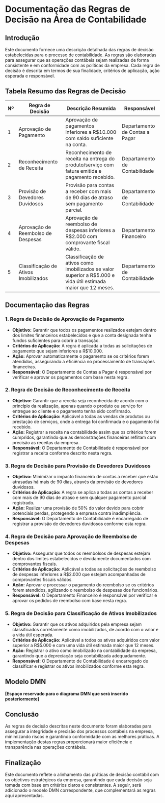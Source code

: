 # Documentação das Regras de Decisão na Área de Contabilidade

## Introdução

Este documento fornece uma descrição detalhada das regras de decisão estabelecidas para o processo de contabilidade. As regras são elaboradas para assegurar que as operações contábeis sejam realizadas de forma consistente e em conformidade com as políticas da empresa. Cada regra de decisão é descrita em termos de sua finalidade, critérios de aplicação, ação esperada e responsável.

## Tabela Resumo das Regras de Decisão

| Nº  | Regra de Decisão                              | Descrição Resumida                                                                                         | Responsável                   |
| --- | --------------------------------------------- | ---------------------------------------------------------------------------------------------------------- | ----------------------------- |
| 1   | Aprovação de Pagamento                        | Aprovação de pagamentos inferiores a R$10.000 com saldo suficiente na conta.                               | Departamento de Contas a Pagar |
| 2   | Reconhecimento de Receita                     | Reconhecimento de receita na entrega do produto/serviço com fatura emitida e pagamento recebido.            | Departamento de Contabilidade  |
| 3   | Provisão de Devedores Duvidosos               | Provisão para contas a receber com mais de 90 dias de atraso sem pagamento parcial.                         | Departamento de Contabilidade  |
| 4   | Aprovação de Reembolso de Despesas            | Aprovação de reembolso de despesas inferiores a R$2.000 com comprovante fiscal válido.                      | Departamento Financeiro        |
| 5   | Classificação de Ativos Imobilizados          | Classificação de ativos como imobilizados se valor superior a R$5.000 e vida útil estimada maior que 12 meses. | Departamento de Contabilidade  |

## Documentação das Regras

### 1. Regra de Decisão de Aprovação de Pagamento

- **Objetivo:** Garantir que todos os pagamentos realizados estejam dentro dos limites financeiros estabelecidos e que a conta designada tenha fundos suficientes para cobrir a transação.
- **Critérios de Aplicação:** A regra é aplicada a todas as solicitações de pagamento que sejam inferiores a R$10.000.
- **Ação:** Aprovar automaticamente o pagamento se os critérios forem atendidos, assegurando a eficiência no processamento de transações financeiras.
- **Responsável:** O Departamento de Contas a Pagar é responsável por verificar e aprovar os pagamentos com base nesta regra.

### 2. Regra de Decisão de Reconhecimento de Receita

- **Objetivo:** Garantir que a receita seja reconhecida de acordo com o princípio da realização, apenas quando o produto ou serviço for entregue ao cliente e o pagamento tenha sido confirmado.
- **Critérios de Aplicação:** Aplicável a todas as vendas de produtos ou prestação de serviços, onde a entrega foi confirmada e o pagamento foi recebido.
- **Ação:** Registrar a receita na contabilidade assim que os critérios forem cumpridos, garantindo que as demonstrações financeiras reflitam com precisão as receitas da empresa.
- **Responsável:** O Departamento de Contabilidade é responsável por registrar a receita conforme descrito nesta regra.

### 3. Regra de Decisão para Provisão de Devedores Duvidosos

- **Objetivo:** Minimizar o impacto financeiro de contas a receber que estão atrasadas há mais de 90 dias, através da provisão de devedores duvidosos.
- **Critérios de Aplicação:** A regra se aplica a todas as contas a receber com mais de 90 dias de atraso e sem qualquer pagamento parcial registrado.
- **Ação:** Realizar uma provisão de 50% do valor devido para cobrir potenciais perdas, protegendo a empresa contra inadimplência.
- **Responsável:** O Departamento de Contabilidade é encarregado de registrar a provisão de devedores duvidosos conforme esta regra.

### 4. Regra de Decisão para Aprovação de Reembolso de Despesas

- **Objetivo:** Assegurar que todos os reembolsos de despesas estejam dentro dos limites estabelecidos e devidamente documentados com comprovantes fiscais.
- **Critérios de Aplicação:** Aplicável a todas as solicitações de reembolso de despesas inferiores a R$2.000 que estejam acompanhadas de comprovantes fiscais válidos.
- **Ação:** Aprovar e processar o pagamento do reembolso se os critérios forem atendidos, agilizando o reembolso de despesas dos funcionários.
- **Responsável:** O Departamento Financeiro é responsável por verificar e aprovar os pedidos de reembolso com base nesta regra.

### 5. Regra de Decisão para Classificação de Ativos Imobilizados

- **Objetivo:** Garantir que os ativos adquiridos pela empresa sejam classificados corretamente como imobilizados, de acordo com o valor e a vida útil esperada.
- **Critérios de Aplicação:** Aplicável a todos os ativos adquiridos com valor superior a R$5.000 e com uma vida útil estimada maior que 12 meses.
- **Ação:** Registrar o ativo como imobilizado na contabilidade da empresa, garantindo que a depreciação seja contabilizada adequadamente.
- **Responsável:** O Departamento de Contabilidade é encarregado de classificar e registrar os ativos imobilizados conforme esta regra.

## Modelo DMN

**[Espaço reservado para o diagrama DMN que será inserido posteriormente]**

## Conclusão

As regras de decisão descritas neste documento foram elaboradas para assegurar a integridade e precisão dos processos contábeis na empresa, minimizando riscos e garantindo conformidade com as melhores práticas. A implementação destas regras proporcionará maior eficiência e transparência nas operações contábeis.

## Finalização

Este documento reflete o alinhamento das práticas de decisão contábil com os objetivos estratégicos da empresa, garantindo que cada decisão seja tomada com base em critérios claros e consistentes. A seguir, será adicionado o modelo DMN correspondente, que complementará as regras aqui apresentadas.
